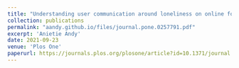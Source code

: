 ```yaml
---
title: "Understanding user communication around loneliness on online forums"
collection: publications
permalink: "aandy.github.io/files/journal.pone.0257791.pdf"
excerpt: 'Anietie Andy'
date: 2021-09-23
venue: 'Plos One'
paperurl: https://journals.plos.org/plosone/article?id=10.1371/journal.pone.0257791
---
```





